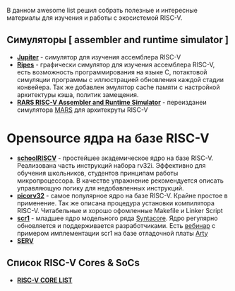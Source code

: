 В данном awesome list решил собрать полезные и интересные материалы для изучения и работы с экосистемой RISC-V. 

## Симуляторы [ assembler and runtime simulator ]
* [**Jupiter**](https://github.com/andrescv/Jupiter) - симулятор для изучения ассемблера RISC-V
* [**Ripes**](https://github.com/mortbopet/Ripes) - графически симулятор для изучения ассемблера RISC-V, есть возможность программирования на языке С, потактовой симуляции программы с иллюстрацией обновления каждой стадии конвейера. Так же добавлен эмулятор cache памяти с настройкой архитектуры кэша, политик замещения. 
* [**RARS RISC-V Assembler and Runtime Simulator**](https://github.com/TheThirdOne/rars) - переизданеи симулятора [MARS](http://courses.missouristate.edu/kenvollmar/mars/) для архитекруты RISC-V

# Opensource ядра на базе RISC-V
* [**schoolRISCV**](https://github.com/zhelnio/schoolRISCV) - простейшее академическое ядро на базе RISC-V. Реализована часть инструкций набора rv32i. Эффективно для обучения школьников, студентов принципам работы микропроцессора. В качестве упражнение рекомендуется описать управляющую логику для недобавленных инструкций.  
* [**picorv32**](https://github.com/cliffordwolf/picorv32) - самое популярное ядро на базе RISC-V. Крайне простое в применение. Так же описана процедура установки компилятора RISC-V. Читабельные и хорошо офомленные Makefile и Linker Script
* [**scr1**](https://github.com/syntacore/scr1) - младшее ядро модельного ряда [Syntacore](https://syntacore.com/page/products/processor-ip/scr1). Ядро регулярно обновляется и поддерживается разработчиками. Есть [вебинар](https://youtu.be/OxDkCw3BdCQ) с примером имплементации scr1 на базе отладочной платы [Arty](https://digilent.com/arty-a7-artix-7-fpga-development-board/)
* [**SERV**](https://github.com/olofk/serv)

## Список RISC-V Cores & SoCs
* [**RISC-V CORE LIST**](https://riscv.org/exchange/cores-socs/)
